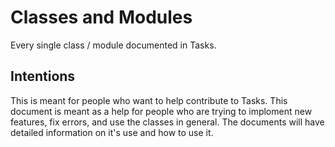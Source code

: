# Classes and Modules
Every single class / module documented in Tasks.

## Intentions
This is meant for people who want to help contribute to Tasks. This document is meant as a help for people who are trying
to imploment new features, fix errors, and use the classes in general. The documents will have detailed information on it's use and how to use it.

